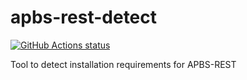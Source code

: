 # apbs-rest-detect

<p align="left">
  <a href="https://github.com/Eo300/apbs-rest-detect/actions?query=branch%3Amaster+workflow%3A%22Build+All+Platforms%22"><img alt="GitHub Actions status" src="https://github.com/Eo300/apbs-rest-detect/workflows/Build%20All%20Platforms/badge.svg"></a>
</p>

<!-- ![](https://github.com/Eo300/apbs-rest-detect/workflows/.github/workflows/build.yml/badge.svg?branch=master) -->

Tool to detect installation requirements for APBS-REST
